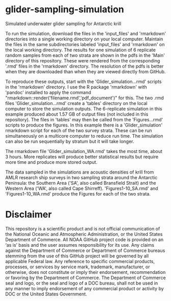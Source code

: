 # glider-sampling-simulation
Simulated underwater glider sampling for Antarctic krill

To run the simulation, download the files in the 'input_files' and 'rmarkdown' directories into a single working directory on your local computer. Maintain the files in the same subdirectories labeled 'input_files' and 'rmarkdown' on the local working directory. The results for one simulation of 6 replicate random samples from each of two strata are shown in the pdfs in the 'Main' directory of this repository. These were rendered from the corresponding '.rmd' files in the 'rmarkdown' directory. The resolution of the pdfs is better when they are downloaded than when they are viewed directly from GitHub. 

To reproduce these outputs, start with the 'Glider_simulation...rmd' scripts in the 'rmarkdown' directory. I use the R package 'rmarkdown' with 'pandoc' installed to apply the command "rmarkdown::render('filename.rmd','pdf_document')" for this. The two .rmd files 'Glider_simulation...rmd' create a 'tables' directory on the local computer to store the simulation outputs. The 6-replicate simulation in this example produced about 1.57 GB of output files (not included in this repository). The files in 'tables' may then be called from the 'Figures...rmd' scripts to produce the figures. In this example there is a 'Glider_simulation' rmarkdown script for each of the two survey strata. These can be run simultaneously on a multicore computer to reduce run time. The simulation can also be run sequentially by stratum but it will take longer.  

The rmarkdown file 'Glider_simulation_WA.rmd' takes the most time, about 3 hours. More replicates will produce better statistical results but require more time and produce more stored output. 

The data sampled in the simulations are acoustic densities of krill from AMLR research ship surveys in two sampling strata around the Antarctic Peninsula: the Southern Area ('SA', also called Bransfield Strait) and the Western Area ('WA', also called Cape Shirreff). 'Figures1-10_SA.rmd' and 'Figures1-10_WA.rmd' produce the Figures for each of the two strata.

# Disclaimer

This repository is a scientific product and is not official communication of the National Oceanic and Atmospheric Administration, or the United States Department of Commerce. All NOAA GitHub project code is provided on an ‘as is’ basis and the user assumes responsibility for its use. Any claims against the Department of Commerce or Department of Commerce bureaus stemming from the use of this GitHub project will be governed by all applicable Federal law. Any reference to specific commercial products, processes, or services by service mark, trademark, manufacturer, or otherwise, does not constitute or imply their endorsement, recommendation or favoring by the Department of Commerce. The Department of Commerce seal and logo, or the seal and logo of a DOC bureau, shall not be used in any manner to imply endorsement of any commercial product or activity by DOC or the United States Government.
